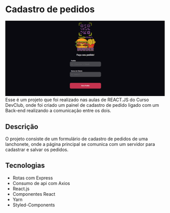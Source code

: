 # Cadastro de pedidos 
![Imagem da home do app de cadastro de pedidos de uma Hamburgueria](https://github.com/JadsonPS/Cadastro-burger/blob/main/2024-01-22.png)
Esse é um projeto que foi realizado nas aulas de REACT.JS do Curso DevClub, onde foi criado um painel de cadastro de pedido ligado com um Back-end realizando a comunicação entre os dois.

## Descrição
O projeto consiste de um formulário de cadastro de pedidos de uma lanchonete, onde a página principal se comunica com um servidor para cadastrar e salvar os pedidos.

## Tecnologias
- Rotas com Express
- Consumo de api com Axios
- React.js
- Componentes React
- Yarn
- Styled-Components


